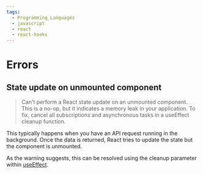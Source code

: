 ```yaml
---
tags:
  - Programming_Languages
  - javascript
  - react
  - react-hooks
---
```


# Errors

## State update on unmounted component

> Can't perform a React state update on an unmounted component. This is a no-op, but it indicates a memory leak in your application. To fix, cancel all subscriptions and asynchronous tasks in a useEffect cleanup function.

This typically happens when you have an API request running in the background. Once the data is returned, React tries to update the state but the component is unmounted.

As the warning suggests, this can be resolved using the cleanup parameter within [useEffect](../../Programming_Languages/React/Hooks/useEffect.md#cleanup-functions).
